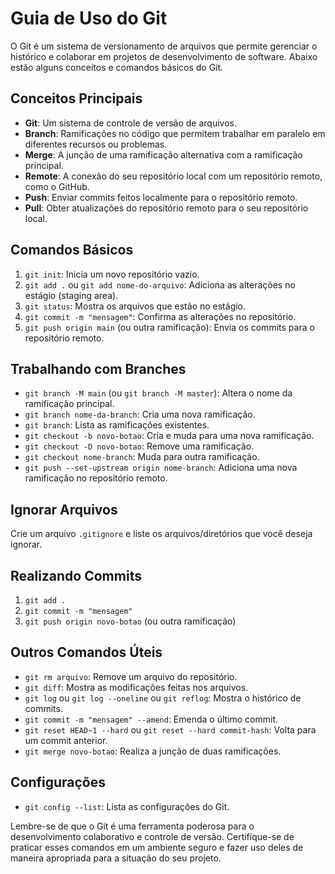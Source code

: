 # Guia de Uso do Git

O Git é um sistema de versionamento de arquivos que permite gerenciar o histórico e colaborar em projetos de desenvolvimento de software. Abaixo estão alguns conceitos e comandos básicos do Git.

## Conceitos Principais

- **Git**: Um sistema de controle de versão de arquivos.
- **Branch**: Ramificações no código que permitem trabalhar em paralelo em diferentes recursos ou problemas.
- **Merge**: A junção de uma ramificação alternativa com a ramificação principal.
- **Remote**: A conexão do seu repositório local com um repositório remoto, como o GitHub.
- **Push**: Enviar commits feitos localmente para o repositório remoto.
- **Pull**: Obter atualizações do repositório remoto para o seu repositório local.

## Comandos Básicos

1. `git init`: Inicia um novo repositório vazio.
2. `git add .` ou `git add nome-do-arquivo`: Adiciona as alterações no estágio (staging area).
3. `git status`: Mostra os arquivos que estão no estágio.
4. `git commit -m "mensagem"`: Confirma as alterações no repositório.
5. `git push origin main` (ou outra ramificação): Envia os commits para o repositório remoto.

## Trabalhando com Branches

- `git branch -M main` (ou `git branch -M master`): Altera o nome da ramificação principal.
- `git branch nome-da-branch`: Cria uma nova ramificação.
- `git branch`: Lista as ramificações existentes.
- `git checkout -b novo-botao`: Cria e muda para uma nova ramificação.
- `git checkout -D novo-botao`: Remove uma ramificação.
- `git checkout nome-branch`: Muda para outra ramificação.
- `git push --set-upstream origin nome-branch`: Adiciona uma nova ramificação no repositório remoto.

## Ignorar Arquivos

Crie um arquivo `.gitignore` e liste os arquivos/diretórios que você deseja ignorar.

## Realizando Commits

1. `git add .`
2. `git commit -m "mensagem"`
3. `git push origin novo-botao` (ou outra ramificação)

## Outros Comandos Úteis

- `git rm arquivo`: Remove um arquivo do repositório.
- `git diff`: Mostra as modificações feitas nos arquivos.
- `git log` ou `git log --oneline` ou `git reflog`: Mostra o histórico de commits.
- `git commit -m "mensagem" --amend`: Emenda o último commit.
- `git reset HEAD~1 --hard` ou `git reset --hard commit-hash`: Volta para um commit anterior.
- `git merge novo-botao`: Realiza a junção de duas ramificações.

## Configurações

- `git config --list`: Lista as configurações do Git.

Lembre-se de que o Git é uma ferramenta poderosa para o desenvolvimento colaborativo e controle de versão. Certifique-se de praticar esses comandos em um ambiente seguro e fazer uso deles de maneira apropriada para a situação do seu projeto.
